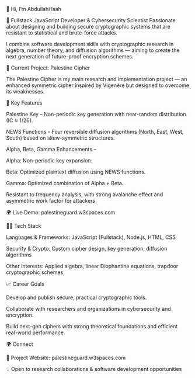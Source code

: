 👋 Hi, I’m Abdullahi Isah

🔐 Fullstack JavaScript Developer & Cybersecurity Scientist
Passionate about designing and building secure cryptographic systems that are resistant to statistical and brute-force attacks.

I combine software development skills with cryptographic research in algebra, number theory, and diffusion algorithms — aiming to create the next generation of future-proof encryption schemes.

🚀 Current Project: Palestine Cipher

The Palestine Cipher is my main research and implementation project — an enhanced symmetric cipher inspired by Vigenère but designed to overcome its weaknesses.

🔑 Key Features

Palestine Key – Non-periodic key generation with near-random distribution (IC ≈ 1/26).

NEWS Functions – Four reversible diffusion algorithms (North, East, West, South) based on skew-symmetric structures.

Alpha, Beta, Gamma Enhancements –

Alpha: Non-periodic key expansion.

Beta: Optimized plaintext diffusion using NEWS functions.

Gamma: Optimized combination of Alpha + Beta.

Resistant to frequency analysis, with strong avalanche effect and asymmetric work factor for attackers.

🌍 Live Demo: palestineguard.w3spaces.com

🧑‍💻 Tech Stack

Languages & Frameworks: JavaScript (Fullstack), Node.js, HTML, CSS

Security & Crypto: Custom cipher design, key generation, diffusion algorithms

Other Interests: Applied algebra, linear Diophantine equations, trapdoor cryptographic schemes

📈 Career Goals

Develop and publish secure, practical cryptographic tools.

Collaborate with researchers and organizations in cybersecurity and encryption.

Build next-gen ciphers with strong theoretical foundations and efficient real-world performance.

🌍 Connect

🔗 Project Website: palestineguard.w3spaces.com

💡 Open to research collaborations & software development opportunities
